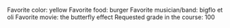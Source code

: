 Favorite color: yellow
Favorite food: burger
Favorite musician/band: bigflo et oli
Favorite movie: the butterfly effect
Requested grade in the course: 100
